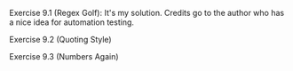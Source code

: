 Exercise 9.1 (Regex Golf): It's my solution. Credits go to the author who has a
nice idea for automation testing.

Exercise 9.2 (Quoting Style)

Exercise 9.3 (Numbers Again)
